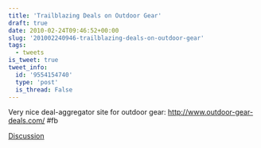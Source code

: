 ```yaml
---
title: 'Trailblazing Deals on Outdoor Gear'
draft: true
date: 2010-02-24T09:46:52+00:00
slug: '201002240946-trailblazing-deals-on-outdoor-gear'
tags:
  - tweets
is_tweet: true
tweet_info:
  id: '9554154740'
  type: 'post'
  is_thread: False
---
```




Very nice deal-aggregator site for outdoor gear: http://www.outdoor-gear-deals.com/ #fb

[Discussion](https://x.com/sytelus/status/9554154740)

